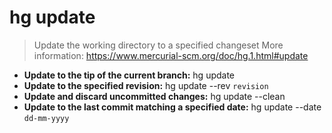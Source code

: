 # hg update
> Update the working directory to a specified changeset
> More information: <https://www.mercurial-scm.org/doc/hg.1.html#update>
- **Update to the tip of the current branch:**
hg update
- **Update to the specified revision:**
hg update --rev `revision`
- **Update and discard uncommitted changes:**
hg update --clean
- **Update to the last commit matching a specified date:**
hg update --date `dd-mm-yyyy`
